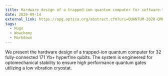 ```yaml
---
title: Hardware design of a trapped-ion quantum computer for software-tailored architecture for quantum co-design (staq) project
date: 2020-09-14
external_link: https://opg.optica.org/abstract.cfm?uri=QUANTUM-2020-QM6A.2
tags:
  - Hugo
  - Wowchemy
  - Markdown
---
```


We present the hardware design of a trapped-ion quantum computer for 32 fully-connected 171 Yb+ hyperfine qubits. The system is engineered for optomechanical stability to ensure high performance quantum gates utilizing a low vibration cryostat.

<!--more-->
